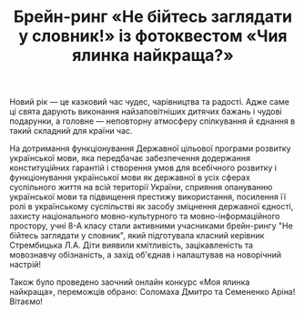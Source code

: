 ﻿---
title: Брейн-ринг «Не бійтесь заглядати у словник!» із фотоквестом «Чия ялинка найкраща?»
---

Новий рік — це казковий час чудес, чарівництва та радості. Адже саме ці свята дарують виконання найзаповітніших дитячих бажань і чудові подарунки, а головне — неповторну атмосферу спілкування й єднання в такий складний для країни час.

На дотримання функціонування Державної цільової програми розвитку української мови, яка передбачає забезпечення додержання конституційних гарантій і створення умов для всебічного розвитку і функціонування української мови як державної в усіх сферах суспільного життя на всій території України, сприяння опануванню української мови та підвищення престижу використання, посилення її ролі в українському суспільстві як засобу зміцнення державної єдності, захисту національного мовно-культурного та мовно-інформаційного простору, учні 8-А класу стали активними учасниками брейн-рингу "Не бійтесь заглядати у словник", який підготувала класний керівник Стрембицька Л.А. Діти виявили кмітливість, зацікавленість та мовознавчу обізнаність, а захід об'єднав і налаштував на новорічний настрій!

Також було проведено заочний онлайн конкурс «Моя ялинка найкраща», переможців обрано: Соломаха Дмитро та Семененко Аріна! Вітаємо!

<slideshow />
